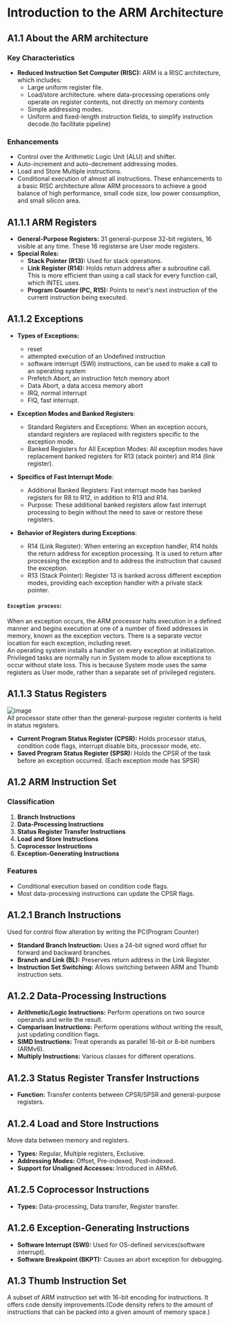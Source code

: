 # Introduction to the ARM Architecture

## A1.1 About the ARM architecture

### Key Characteristics
- **Reduced Instruction Set Computer (RISC):** ARM is a RISC architecture, which includes:
  - Large uniform register file.
  - Load/store architecture. where data-processing operations only operate on register contents, not directly on memory contents
  - Simple addressing modes.
  - Uniform and fixed-length instruction fields, to simplify instruction decode.(to facilitate pipeline)

### Enhancements
- Control over the Arithmetic Logic Unit (ALU) and shifter.
- Auto-increment and auto-decrement addressing modes.
- Load and Store Multiple instructions.
- Conditional execution of almost all instructions.
These enhancements to a basic RISC architecture allow ARM processors to achieve a good balance of high
performance, small code size, low power consumption, and small silicon area.

## A1.1.1 ARM Registers
- **General-Purpose Registers:** 31 general-purpose 32-bit registers, 16 visible at any time. These 16 registerse are User mode registers.
- **Special Roles:**
  - **Stack Pointer (R13):** Used for stack operations.
  - **Link Register (R14):** Holds return address after a subroutine call. This is more efficient than using a call stack for every function call, which INTEL uses.
  - **Program Counter (PC, R15):** Points to next's next instruction of the current instruction being executed.

## A1.1.2 Exceptions
- **Types of Exceptions:**
  - reset
  - attempted execution of an Undefined instruction
  - software interrupt (SWI) instructions, can be used to make a call to an operating system
  - Prefetch Abort, an instruction fetch memory abort
  - Data Abort, a data access memory abort
  - IRQ, normal interrupt
  - FIQ, fast interrupt.

- **Exception Modes and Banked Registers**:
  - Standard Registers and Exceptions: When an exception occurs, standard registers are replaced with registers specific to the exception mode.
  - Banked Registers for All Exception Modes: All exception modes have replacement banked registers for R13 (stack pointer) and R14 (link register).
- **Specifics of Fast Interrupt Mode**:
  - Additional Banked Registers: Fast interrupt mode has banked registers for R8 to R12, in addition to R13 and R14.
  - Purpose: These additional banked registers allow fast interrupt processing to begin without the need to save or restore these registers.
- **Behavior of Registers during Exceptions**:
  - R14 (Link Register): When entering an exception handler, R14 holds the return address for exception processing. It is used to return after processing the exception and to address the instruction that caused the exception.
  - R13 (Stack Pointer): Register 13 is banked across different exception modes, providing each exception handler with a private stack pointer.
#### `Exception process`:
When an exception occurs, the ARM processor halts execution in a defined manner and begins execution at
one of a number of fixed addresses in memory, known as the exception vectors. There is a separate vector location for each exception, including reset.<br>
An operating system installs a handler on every exception at initialization. Privileged tasks are normally run in System mode to allow exceptions to occur without state loss. This is because System mode uses the same registers as User mode, rather than a separate set of privileged registers.

## A1.1.3 Status Registers
![image](https://github.com/vacu9708/Embedded-system/assets/67142421/a8d11d29-e894-4dab-aa30-fa40bdaacdd0)<br>
All processor state other than the general-purpose register contents is held in status registers.
- **Current Program Status Register (CPSR):** Holds processor status, condition code flags, interrupt disable bits, processor mode, etc.
- **Saved Program Status Register (SPSR):** Holds the CPSR of the task before an exception occurred. (Each exception mode has SPSR) 

## A1.2 ARM Instruction Set

### Classification
1. **Branch Instructions**
2. **Data-Processing Instructions**
3. **Status Register Transfer Instructions**
4. **Load and Store Instructions**
5. **Coprocessor Instructions**
6. **Exception-Generating Instructions**

### Features
- Conditional execution based on condition code flags.
- Most data-processing instructions can update the CPSR flags.

## A1.2.1 Branch Instructions
Used for control flow alteration by writing the PC(Program Counter)
- **Standard Branch Instruction:** Uses a 24-bit signed word offset for forward and backward branches.
- **Branch and Link (BL):** Preserves return address in the Link Register.
- **Instruction Set Switching:** Allows switching between ARM and Thumb instruction sets.

## A1.2.2 Data-Processing Instructions
- **Arithmetic/Logic Instructions:** Perform operations on two source operands and write the result.
- **Comparison Instructions:** Perform operations without writing the result, just updating condition flags.
- **SIMD Instructions:** Treat operands as parallel 16-bit or 8-bit numbers (ARMv6).
- **Multiply Instructions:** Various classes for different operations.

## A1.2.3 Status Register Transfer Instructions
- **Function:** Transfer contents between CPSR/SPSR and general-purpose registers.

## A1.2.4 Load and Store Instructions
Move data between memory and registers.
- **Types:** Regular, Multiple registers, Exclusive.
- **Addressing Modes:** Offset, Pre-indexed, Post-indexed.
- **Support for Unaligned Accesses:** Introduced in ARMv6.

## A1.2.5 Coprocessor Instructions
- **Types:** Data-processing, Data transfer, Register transfer.

## A1.2.6 Exception-Generating Instructions
- **Software Interrupt (SWI):** Used for OS-defined services(software interrupt).
- **Software Breakpoint (BKPT):** Causes an abort exception for debugging.

## A1.3 Thumb Instruction Set
A subset of ARM instruction set with 16-bit encoding for instructions.
It offers code density improvements.(Code density refers to the amount of instructions that can be packed into a given amount of memory space.)
